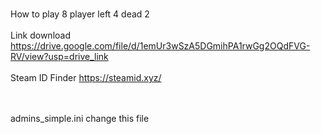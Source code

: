 <br> How to play 8 player left 4 dead 2 </br>
<br> Link download https://drive.google.com/file/d/1emUr3wSzA5DGmihPA1rwGg2OQdFVG-RV/view?usp=drive_link </br>
<br> Steam ID Finder https://steamid.xyz/ </br>

<br><br>admins_simple.ini change this file</br></br>

